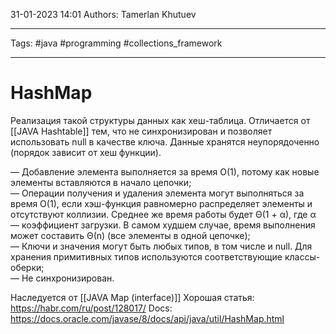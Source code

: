 31-01-2023
14:01
Authors: Tamerlan Khutuev
***
Tags: #java #programming #collections_framework 
***
# HashMap
Реализация такой структуры данных как хеш-таблица. Отличается от [[JAVA Hashtable]] тем, что не синхронизирован и позволяет использовать null в качестве ключа. Данные хранятся неупорядоченно (порядок зависит от хеш функции). 

— Добавление элемента выполняется за время O(1), потому как новые элементы вставляются в начало цепочки;  
— Операции получения и удаления элемента могут выполняться за время O(1), если хэш-функция равномерно распределяет элементы и отсутствуют коллизии. Среднее же время работы будет Θ(1 + α), где α — коэффициент загрузки. В самом худшем случае, время выполнения может составить Θ(n) (все элементы в одной цепочке);  
— Ключи и значения могут быть любых типов, в том числе и null. Для хранения примитивных типов используются соответствующие классы-оберки;  
— Не синхронизирован.

Наследуется от [[JAVA Map (interface)]]
Хорошая статья: https://habr.com/ru/post/128017/
Docs: https://docs.oracle.com/javase/8/docs/api/java/util/HashMap.html

